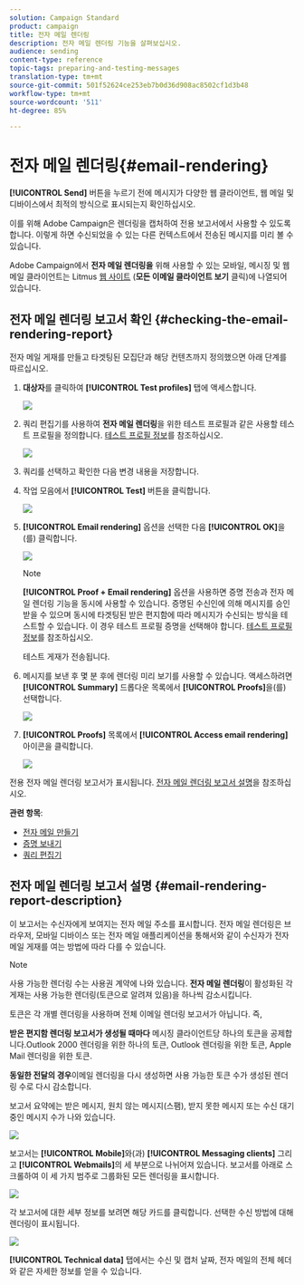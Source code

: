 ```yaml
---
solution: Campaign Standard
product: campaign
title: 전자 메일 렌더링
description: 전자 메일 렌더링 기능을 살펴보십시오.
audience: sending
content-type: reference
topic-tags: preparing-and-testing-messages
translation-type: tm+mt
source-git-commit: 501f52624ce253eb7b0d36d908ac8502cf1d3b48
workflow-type: tm+mt
source-wordcount: '511'
ht-degree: 85%

---
```



# 전자 메일 렌더링{#email-rendering}

**[!UICONTROL Send]** 버튼을 누르기 전에 메시지가 다양한 웹 클라이언트, 웹 메일 및 디바이스에서 최적의 방식으로 표시되는지 확인하십시오.

이를 위해 Adobe Campaign은 렌더링을 캡처하여 전용 보고서에서 사용할 수 있도록 합니다. 이렇게 하면 수신되었을 수 있는 다른 컨텍스트에서 전송된 메시지를 미리 볼 수 있습니다.

Adobe Campaign에서 **전자 메일 렌더링을** 위해 사용할 수 있는 모바일, 메시징 및 웹 메일 클라이언트는 Litmus [웹 사이트](https://litmus.com/email-testing) (**모든 이메일 클라이언트 보기** 클릭)에 나열되어 있습니다.

## 전자 메일 렌더링 보고서 확인 {#checking-the-email-rendering-report}

전자 메일 게재를 만들고 타겟팅된 모집단과 해당 컨텐츠까지 정의했으면 아래 단계를 따르십시오.

1. **대상자**&#x200B;를 클릭하여 **[!UICONTROL Test profiles]** 탭에 액세스합니다.

   ![](assets/email_rendering_05.png)

1. 쿼리 편집기를 사용하여 **전자 메일 렌더링**&#x200B;을 위한 테스트 프로필과 같은 사용할 테스트 프로필을 정의합니다. [테스트 프로필 정보](../../audiences/using/managing-test-profiles.md)를 참조하십시오.

   ![](assets/email_rendering_06.png)

1. 쿼리를 선택하고 확인한 다음 변경 내용을 저장합니다.
1. 작업 모음에서 **[!UICONTROL Test]** 버튼을 클릭합니다.

   ![](assets/email_rendering_07.png)

1. **[!UICONTROL Email rendering]** 옵션을 선택한 다음 **[!UICONTROL OK]**&#x200B;을(를) 클릭합니다.

   ![](assets/email_rendering_08.png)

   >[!NOTE]
   >
   >**[!UICONTROL Proof + Email rendering]** 옵션을 사용하면 증명 전송과 전자 메일 렌더링 기능을 동시에 사용할 수 있습니다. 증명된 수신인에 의해 메시지를 승인받을 수 있으며 동시에 타겟팅된 받은 편지함에 따라 메시지가 수신되는 방식을 테스트할 수 있습니다. 이 경우 테스트 프로필 증명을 선택해야 합니다. [테스트 프로필 정보](../../audiences/using/managing-test-profiles.md)를 참조하십시오.

   테스트 게재가 전송됩니다.

1. 메시지를 보낸 후 몇 분 후에 렌더링 미리 보기를 사용할 수 있습니다. 액세스하려면 **[!UICONTROL Summary]** 드롭다운 목록에서 **[!UICONTROL Proofs]**&#x200B;을(를) 선택합니다.

   ![](assets/email_rendering_03.png)

1. **[!UICONTROL Proofs]** 목록에서 **[!UICONTROL Access email rendering]**&#x200B;아이콘을 클릭합니다.

   ![](assets/email_rendering_04.png)

전용 전자 메일 렌더링 보고서가 표시됩니다. [전자 메일 렌더링 보고서 설명](#email-rendering-report-description)을 참조하십시오.

**관련 항목**:

* [전자 메일 만들기](../../channels/using/creating-an-email.md)
* [증명 보내기](../../sending/using/sending-proofs.md)
* [쿼리 편집기](../../automating/using/editing-queries.md#about-query-editor)

## 전자 메일 렌더링 보고서 설명 {#email-rendering-report-description}

이 보고서는 수신자에게 보여지는 전자 메일 주소를 표시합니다. 전자 메일 렌더링은 브라우저, 모바일 디바이스 또는 전자 메일 애플리케이션을 통해서와 같이 수신자가 전자 메일 게재를 여는 방법에 따라 다를 수 있습니다.

>[!NOTE]
>
>사용 가능한 렌더링 수는 사용권 계약에 나와 있습니다. **전자 메일 렌더링**&#x200B;이 활성화된 각 게재는 사용 가능한 렌더링(토큰으로 알려져 있음)을 하나씩 감소시킵니다.
>
>토큰은 각 개별 렌더링을 사용하며 전체 이메일 렌더링 보고서가 아닙니다. 즉,
>
>**받은 편지함 렌더링 보고서가 생성될 때마다** 메시징 클라이언트당 하나의 토큰을 공제합니다.Outlook 2000 렌더링을 위한 하나의 토큰, Outlook 렌더링을 위한 토큰, Apple Mail 렌더링을 위한 토큰.
>
>**동일한 전달의 경우**&#x200B;이메일 렌더링을 다시 생성하면 사용 가능한 토큰 수가 생성된 렌더링 수로 다시 감소합니다.


보고서 요약에는 받은 메시지, 원치 않는 메시지(스팸), 받지 못한 메시지 또는 수신 대기 중인 메시지 수가 나와 있습니다.

![](assets/inbox_rendering_report.png)

보고서는 **[!UICONTROL Mobile]**&#x200B;와(과) **[!UICONTROL Messaging clients]** 그리고 **[!UICONTROL Webmails]**&#x200B;의 세 부분으로 나뉘어져 있습니다. 보고서를 아래로 스크롤하여 이 세 가지 범주로 그룹화된 모든 렌더링을 표시합니다.

![](assets/inbox_rendering_report_3.png)

각 보고서에 대한 세부 정보를 보려면 해당 카드를 클릭합니다. 선택한 수신 방법에 대해 렌더링이 표시됩니다.

![](assets/inbox_rendering_report_2.png)

**[!UICONTROL Technical data]** 탭에서는 수신 및 캡처 날짜, 전자 메일의 전체 헤더와 같은 자세한 정보를 얻을 수 있습니다.
